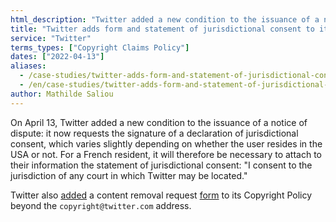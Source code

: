 ```yaml
---
html_description: "Twitter added a new condition to the issuance of a notice of dispute."
title: "Twitter adds form and statement of jurisdictional consent to its copyright claims process"
service: "Twitter"
terms_types: ["Copyright Claims Policy"]
dates: ["2022-04-13"]
aliases:
  - /case-studies/twitter-adds-form-and-statement-of-jurisdictional-consent-to-its-copyright-claims-process/
  - /en/case-studies/twitter-adds-form-and-statement-of-jurisdictional-consent-to-its-copyright-claims-process/
author: Mathilde Saliou
---
```


On April 13, Twitter added a new condition to the issuance of a notice of dispute: it now requests the signature of a declaration of jurisdictional consent, which varies slightly depending on whether the user resides in the USA or not. For a French resident, it will therefore be necessary to attach to their information the statement of jurisdictional consent: "I consent to the jurisdiction of any court in which Twitter may be located."

Twitter also <a target="_blank" rel="noopener" href="https://github.com/OpenTermsArchive/france-elections-versions/commit/7460a0728476c0835c20ef973e113674b450ddc7?diff=split">added</a> a content removal request <a target="_blank" rel="noopener" href="https://help.twitter.com/en/forms/ipi/dmca-retraction">form</a> to its Copyright Policy beyond the `copyright@twitter.com` address.
